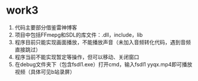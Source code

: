 # work3
1. 代码主要部分借鉴雷神博客
2. 项目中包括FFmepg和SDL的库文件：.dll，include，lib
3. 程序目前只能实现画面播放，不能播放声音（未加入音频转化代码，遇到音频直接跳过）
4. 程序当前不能实现暂定等操作，但可以移动、关闭窗口
5. 在debug文件夹下（包含fsdl1.exe）打开cmd，输入fsdl1 yyqx.mp4即可播放视频（具体可见b站录屏）
